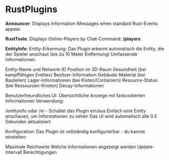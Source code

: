 # RustPlugins
**Announcer**:
Displays Information-Messages when standard Rust-Events appear.

**RustTools**:
Displays Online-Players by Chat-Command: **/players**

**EntityInfo**:
Entity-Erkennung: Das Plugin erkennt automatisch die Entity, die der Spieler anschaut (bis zu 10 Meter Entfernung)
Umfassende Informationen:

Entity-Name und Network-ID
Position im 3D-Raum
Gesundheit (bei kampffähigen Entities)
Besitzer-Information
Gebäude-Material (bei Bauteilen)
Lager-Informationen (bei Kisten/Containern)
Resource-Status (bei Ressourcen-Knoten)
Decay-Informationen

Benutzerfreundliches UI: Übersichtliche Anzeige mit farbcodierten Informationen
Verwendung:

/entityinfo oder /ei - Schaltet das Plugin ein/aus
Einfach eine Entity anschauen, um Informationen zu sehen
Das UI wird automatisch alle 0.5 Sekunden aktualisiert

Konfiguration:
Das Plugin ist vollständig konfigurierbar - du kannst einstellen:

Maximale Reichweite
Welche Informationen angezeigt werden
Update-Intervall
Berechtigungen

